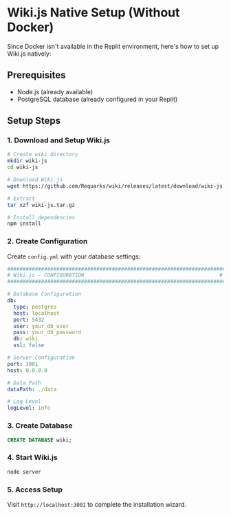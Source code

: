 # Wiki.js Native Setup (Without Docker)

Since Docker isn't available in the Replit environment, here's how to set up Wiki.js natively:

## Prerequisites
- Node.js (already available)
- PostgreSQL database (already configured in your Replit)

## Setup Steps

### 1. Download and Setup Wiki.js

```bash
# Create wiki directory
mkdir wiki-js
cd wiki-js

# Download Wiki.js
wget https://github.com/Requarks/wiki/releases/latest/download/wiki-js.tar.gz

# Extract
tar xzf wiki-js.tar.gz

# Install dependencies
npm install
```

### 2. Create Configuration

Create `config.yml` with your database settings:

```yaml
#######################################################################
# Wiki.js - CONFIGURATION                                            #
#######################################################################

# Database Configuration
db:
  type: postgres
  host: localhost
  port: 5432
  user: your_db_user
  pass: your_db_password
  db: wiki
  ssl: false

# Server Configuration
port: 3001
host: 0.0.0.0

# Data Path
dataPath: ./data

# Log Level
logLevel: info
```

### 3. Create Database

```sql
CREATE DATABASE wiki;
```

### 4. Start Wiki.js

```bash
node server
```

### 5. Access Setup

Visit `http://localhost:3001` to complete the installation wizard.